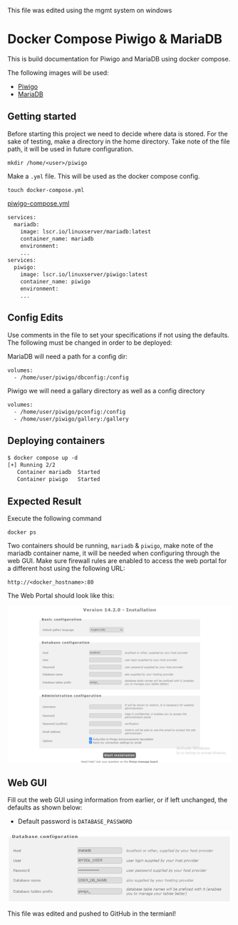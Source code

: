 This file was edited using the mgmt system on windows

# Docker Compose Piwigo & MariaDB
This is build documentation for Piwigo and MariaDB using docker compose.

The following images will be used:
 * [Piwigo](https://docs.linuxserver.io/images/docker-piwigo/)
 * [MariaDB](https://docs.linuxserver.io/images/docker-mariadb/)

## Getting started
Before starting this project we need to decide where data is stored. For the sake of testing, make a directory in the home directory. Take note of the file path, it will be used in future configuration.
```
mkdir /home/<user>/piwigo
```

Make a `.yml` file. This will be used as the docker compose config. 
```
touch docker-compose.yml
```

[piwigo-compose.yml](https://github.com/deivnziegler/SYS-265-Docker-Build-Documentation/blob/main/piwigo-compose.yml)

```
services:
  mariadb:
    image: lscr.io/linuxserver/mariadb:latest
    container_name: mariadb
    environment:
    ...
services:
  piwigo:
    image: lscr.io/linuxserver/piwigo:latest
    container_name: piwigo
    environment:
    ...
```

## Config Edits

Use comments in the file to set your specifications if not using the defaults. The following must be changed in order to be deployed: 

MariaDB will need a path for a config dir:
```
volumes:
  - /home/user/piwigo/dbconfig:/config
```
Piwigo we will need a gallary directory as well as a config directory
```
volumes:
  - /home/user/piwigo/pconfig:/config
  - /home/user/piwigo/gallery:/gallery
```

 ## Deploying containers
```
$ docker compose up -d
[+] Running 2/2
   Container mariadb  Started
   Container piwigo   Started
```

## Expected Result
Execute the following command
```
docker ps
```
Two containers should be running, `mariadb` & `piwigo`, make note of the mariadb container name, it will be needed when configuring through the web GUI. 
Make sure firewall rules are enabled to access the web portal for a different host using the following URL:
```
http://<docker_hostname>:80
```
The Web Portal should look like this:


![Exptected Output](docker_expected.png)

 ## Web GUI
Fill out the web GUI using information from earlier, or if left unchanged, the defaults as shown below:
 * Default password is `DATABASE_PASSWORD`
   
![Database Config](database_configuration.png)

This file was edited and pushed to GitHub in the termianl!




